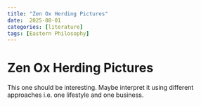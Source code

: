 ```yaml
---
title: "Zen Ox Herding Pictures"
date:  2025-08-01
categories: [literature]
tags: [Eastern Philosophy]
---
```


# Zen Ox Herding Pictures

This one should be interesting. Maybe interpret it using different approaches i.e. one lifestyle and one business.
